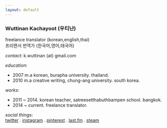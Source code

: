 ```yaml
---
layout: default
---
```


### Wuttinan Kachayoot (우티난)  


freelance translator (korean,english,thai)  
프리랜서 번역가 (한국어,영어,태국어)  

*contact*: k.wuttinan (at) gmail.com  

*education*:  
- 2007 m.a korean, burapha university. thailand.  
- 2010 m.a creative writing, chung-ang university. south korea.  

*works*:  
- 2011 ~ 2014. korean teacher, satreesetthabuthbampen school. bangkok.  
- 2014 ~ current. freelance translator.  

*social things*:  
[twitter](http://twitter.com/wuttinan) . [instagram](http://instagr.am/wuttinanp) . [pinterest](http://pinterest.com/wuttinan) . [last.fm](http://last.fm/user/ping880727) . [steam](http://steamcommunity.com/id/wuttinan)
